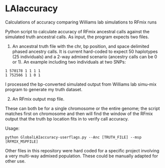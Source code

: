 # LAIaccuracy
Calculations of accuracy comparing Williams lab simulations to RFmix runs

Python script to calculate accuracy of RFmix ancestral calls against the simulated truth ancestral calls. 
As input, the program expects two files. 

1) An ancestral truth file with the chr, bp position, and space delimited phased ancestry calls. 
It is current hard-coded to expect 50 haplotypes (25 individuals) and a 2-way admixed scenario (ancestry calls can be 0 or 1).
An example including two individuals at two SNPs:
```
1 570178 1 1 1 1
1 752566 1 1 0 1
```

I processed the bp-converted simulated output from Williams lab simu-mix program to generate my truth dataset.

2) An RFmix output msp file. 

These can both be for a single chromosome or the entire genome; the script matches first on chromosome and then will find the window of the RFmix output that the truth bp location fits in to verify call accuracy.

Usage:

```python GlobalLAIaccuracy-userflags.py --Anc [TRUTH_FILE] --msp [RFMIX_MSPFILE]```


Other files in this repository were hard coded for a specific project involving a very multi-way admixed population. These could be manually adapted for other use.


